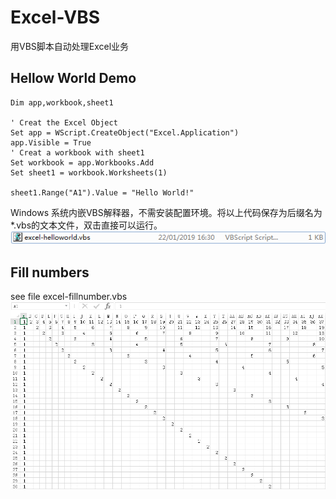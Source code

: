 # Excel-VBS
用VBS脚本自动处理Excel业务

## Hellow World Demo

```VBS
Dim app,workbook,sheet1

' Creat the Excel Object
Set app = WScript.CreateObject("Excel.Application")
app.Visible = True
' Creat a workbook with sheet1
Set workbook = app.Workbooks.Add
Set sheet1 = workbook.Worksheets(1)

sheet1.Range("A1").Value = "Hello World!"
```
Windows 系统内嵌VBS解释器，不需安装配置环境。将以上代码保存为后缀名为*.vbs的文本文件，双击直接可以运行。  
![](https://raw.githubusercontent.com/Oslomayor/Markdown-Imglib/master/Imgs/excel-helloworld.png)  

## Fill numbers  
see file  excel-fillnumber.vbs  
![](https://raw.githubusercontent.com/Oslomayor/Markdown-Imglib/master/Imgs/excel-fillnumber.png)  
